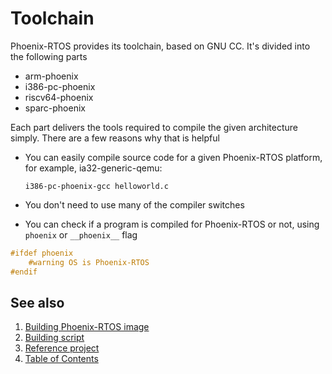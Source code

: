 # Toolchain

Phoenix-RTOS provides its toolchain, based on GNU CC. It's divided into the following parts

- arm-phoenix
- i386-pc-phoenix
- riscv64-phoenix
- sparc-phoenix

Each part delivers the tools required to compile the given architecture simply.
There are a few reasons why that is helpful

- You can easily compile source code for a given Phoenix-RTOS platform, for example, ia32-generic-qemu:

  ```console
  i386-pc-phoenix-gcc helloworld.c
  ```

- You don't need to use many of the compiler switches

- You can check if a program is compiled for Phoenix-RTOS or not, using `phoenix` or `__phoenix__` flag

```c
#ifdef phoenix
    #warning OS is Phoenix-RTOS
#endif
```

## See also

1. [Building Phoenix-RTOS image](building.md)
2. [Building script](script.md)
3. [Reference project](project.md)
4. [Table of Contents](../README.md)
